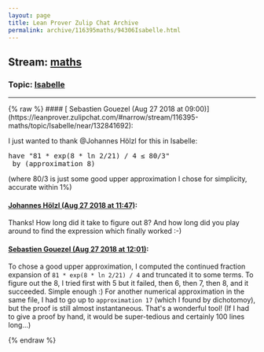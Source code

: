 ```yaml
---
layout: page
title: Lean Prover Zulip Chat Archive 
permalink: archive/116395maths/94306Isabelle.html
---
```


## Stream: [maths](https://leanprover-community.github.io/archive/116395maths/index.html)
### Topic: [Isabelle](https://leanprover-community.github.io/archive/116395maths/94306Isabelle.html)

---

<base href="https://leanprover.zulipchat.com">
{% raw %}
#### [ Sebastien Gouezel (Aug 27 2018 at 09:00)](https://leanprover.zulipchat.com/#narrow/stream/116395-maths/topic/Isabelle/near/132841692):
<p>I just wanted to thank <span class="user-mention" data-user-id="110294">@Johannes Hölzl</span>  for this in Isabelle:</p>
<div class="codehilite"><pre><span></span>have &quot;81 * exp(8 * ln 2/21) / 4 ≤ 80/3&quot;
 by (approximation 8)
</pre></div>


<p>(where 80/3 is just some good upper approximation I chose for simplicity, accurate within 1%)</p>

#### [ Johannes Hölzl (Aug 27 2018 at 11:47)](https://leanprover.zulipchat.com/#narrow/stream/116395-maths/topic/Isabelle/near/132847688):
<p>Thanks! How long did it take to figure out 8? And how long did you play around to find the expression which finally worked :-)</p>

#### [ Sebastien Gouezel (Aug 27 2018 at 12:01)](https://leanprover.zulipchat.com/#narrow/stream/116395-maths/topic/Isabelle/near/132848332):
<p>To chose a good upper approximation, I computed the continued fraction expansion of <code>81 * exp(8 * ln 2/21) / 4</code> and truncated it to some terms. To figure out the 8, I tried first with 5 but it failed, then 6, then 7, then 8, and it succeeded. Simple enough :) For another numerical approximation in the same file, I had to go up to <code>approximation 17</code> (which I found by dichotomoy), but the proof is still almost instantaneous. That's a wonderful tool! (If I had to give a proof by hand, it would be super-tedious and certainly 100 lines long...)</p>


{% endraw %}
